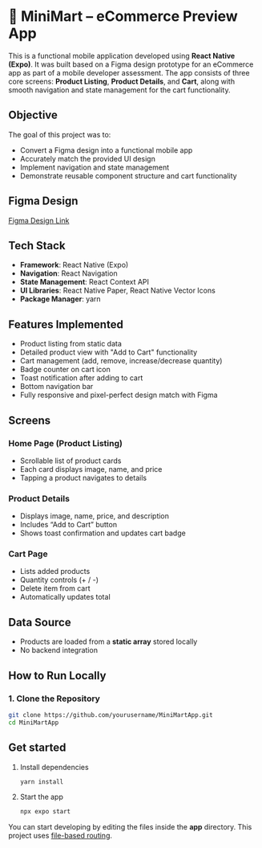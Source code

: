 # 🛒 MiniMart – eCommerce Preview App

This is a functional mobile application developed using **React Native (Expo)**. It was built based on a Figma design prototype for an eCommerce app as part of a mobile developer assessment. The app consists of three core screens: **Product Listing**, **Product Details**, and **Cart**, along with smooth navigation and state management for the cart functionality.

## Objective

The goal of this project was to:
- Convert a Figma design into a functional mobile app
- Accurately match the provided UI design
- Implement navigation and state management
- Demonstrate reusable component structure and cart functionality

## Figma Design

[Figma Design Link](https://www.figma.com/design/ff6kLW7UB7N7JH8P33j39j/Alphatwelve-Mobile-App-Developer-Assessment)

## Tech Stack

- **Framework**: React Native (Expo)
- **Navigation**: React Navigation
- **State Management**: React Context API
- **UI Libraries**: React Native Paper, React Native Vector Icons
- **Package Manager**: yarn

## Features Implemented

- Product listing from static data
- Detailed product view with "Add to Cart" functionality
- Cart management (add, remove, increase/decrease quantity)
- Badge counter on cart icon
- Toast notification after adding to cart
- Bottom navigation bar
- Fully responsive and pixel-perfect design match with Figma

## Screens

### Home Page (Product Listing)
- Scrollable list of product cards
- Each card displays image, name, and price
- Tapping a product navigates to details

### Product Details
- Displays image, name, price, and description
- Includes “Add to Cart” button
- Shows toast confirmation and updates cart badge

### Cart Page
- Lists added products
- Quantity controls (+ / -)
- Delete item from cart
- Automatically updates total

## Data Source

- Products are loaded from a **static array** stored locally
- No backend integration

## How to Run Locally

### 1. Clone the Repository

```bash
git clone https://github.com/yourusername/MiniMartApp.git
cd MiniMartApp
```

## Get started

1. Install dependencies

   ```bash
   yarn install
   ```

2. Start the app

   ```bash
   npx expo start
   ```

You can start developing by editing the files inside the **app** directory. This project uses [file-based routing](https://docs.expo.dev/router/introduction).

